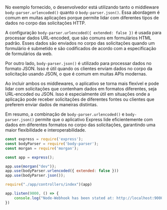No exemplo fornecido, o desenvolvedor está utilizando tanto o middleware `body-parser.urlencoded()` quanto o `body-parser.json()`. Essa abordagem é comum em muitas aplicações porque permite lidar com diferentes tipos de dados no corpo das solicitações HTTP.

A configuração `body-parser.urlencoded({ extended: false })` é usada para processar dados URL-encoded, que são comuns em formulários HTML padrão. Esses dados são enviados no corpo das solicitações quando um formulário é submetido e são codificados de acordo com a especificação de formulários da web.

Por outro lado, `body-parser.json()` é utilizado para processar dados no formato JSON. Isso é útil quando os clientes enviam dados no corpo da solicitação usando JSON, o que é comum em muitas APIs modernas.

Ao incluir ambos os middlewares, o aplicativo se torna mais flexível e pode lidar com solicitações que contenham dados em formatos diferentes, seja URL-encoded ou JSON. Isso é especialmente útil em situações onde a aplicação pode receber solicitações de diferentes fontes ou clientes que preferem enviar dados de maneiras distintas.

Em resumo, a combinação de `body-parser.urlencoded()` e `body-parser.json()` permite que o aplicativo Express lide eficientemente com dados em diferentes formatos no corpo das solicitações, garantindo uma maior flexibilidade e interoperabilidade.

```js
const express = require('express');
const bodyParser = require('body-parser');
const morgan = require('morgan');

const app = express();

app.use(morgan("dev"));
app.use(bodyParser.urlencoded({ extended: false }))
app.use(bodyParser.json());

require("./app/controllers/index")(app)

app.listen(9000, () => {
    console.log("Node-Webhook has been stated at: http://localhost:9000");
})
```
